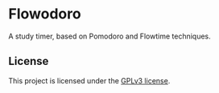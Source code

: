 # Flowodoro

A study timer, based on Pomodoro and Flowtime techniques.

## License

This project is licensed under the [GPLv3 license](LICENSE).
